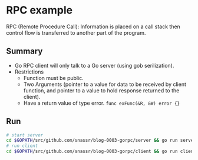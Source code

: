 # RPC example

RPC (Remote Procedure Call): Information is placed on a call stack then control flow is transferred to another part of the program.

## Summary
- Go RPC client will only talk to a Go server (using gob serilization).
- Restrictions
    - Function must be public.
    - Two Arguments (pointer to a value for data to be received by client function, and pointer to a value to hold response returned to the client).
    - Have a return value of type error. ```func exFunc(&R, &W) error {}```

## Run
```bash
# start server
cd $GOPATH/src/github.com/snassr/blog-0003-gorpc/server && go run server.go
# run client
cd $GOPATH/src/github.com/snassr/blog-0003-gorpc/client && go run client.go
```